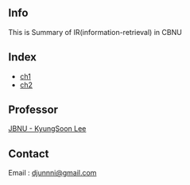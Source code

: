 ## Info

This is Summary of IR(information-retrieval) in CBNU 

## Index

- [ch1](https://github.com/Djunnni/Information-Retrieval/blob/master/ch1.md)
- [ch2](https://github.com/Djunnni/Information-Retrieval/blob/master/ch2.md)

## Professor 

[JBNU - KyungSoon Lee](http://imine.chonbuk.ac.kr/)

## Contact

Email : djunnni@gmail.com
